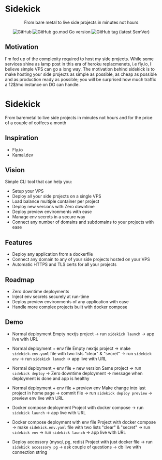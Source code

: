 # Sidekick
<div align="center">
  From bare metal to live side projects in minutes not hours
  
![GitHub](https://img.shields.io/github/license/ms-mousa/sidekick)
![GitHub go.mod Go version](https://img.shields.io/github/go-mod/go-version/ms-mousa/sidekick)
![GitHub tag (latest SemVer)](https://img.shields.io/github/v/tag/ms-mousa/sidekick)
</div>

## Motivation
I'm fed up of the complexity required to host my side projects. While some services shine as lamp post in this era of heroku replacmenets, i.e fly.io, I believe simple VPS can go a long way. The motivation behind sidekick is to make hosting your side projects as simple as possible, as cheap as possible and as production ready as possible; you will be surprised how much traffic a 12$/mo instance on DO can handle.

# Sidekick
From baremetal to live side projects in minutes not hours and for the price of a couple of coffees a month

## Inspiration
- Fly.io
- Kamal.dev

## Vision
Simple CLI tool that can help you:
- Setup your VPS
- Deploy all your side projects on a single VPS
- Load balance multiple container per project 
- Deploy new versions with Zero downtime
- Deploy preview environments with ease
- Manage env secrets in a secure way
- Connect any number of domains and subdomains to your projects with ease

## Features
- Deploy any application from a dockerfile
- Connect any domain to any of your side projects hosted on your VPS
- Automatic HTTPS and TLS certs for all your projects

## Roadmap
- Zero downtime deployments
- Inject env secrets securely at run-time
- Deploy preview environments of any application with ease
- Handle more complex projects built with docker compose

## Demo
- Normal deployment 
Empty nextjs project -> run `sidekick launch` -> app live with URL
- Normal deployment + env file
Empty nextjs project -> make `sidekick.env.yaml` file with two lists "clear" & "secret" -> run `sidekick env` -> run `sidekick lanuch` -> app live with URL
- Normal deployment + env file + new version
Same project -> run `sidekick deploy` -> Zero downtime deployment -> message when deployment is done and app is healthy
- Normal deployment + env file + preview env 
Make change into last project in home page -> commit file -> run `sidekick deploy preview` -> preview env live with URL

- Docker compose deployment
Project with docker compose -> run `sidekick launch` -> app live with URL
- Docker compose deployment with env file
Project with docker compose -> make `sidekick.env.yaml` file with two lists "clear" & "secret" -> run `sidekick env` -> run `sidekick launch` -> app live with URL

- Deploy accessory (mysql, pg, redis)
Project with just docker file -> run `sidekick accessory pg` -> ask couple of questions -> db live with connection string


